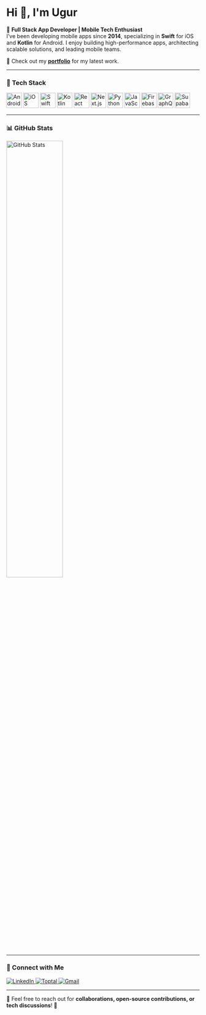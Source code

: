# Hi 👋, I'm Ugur  

🚀 **Full Stack App Developer | Mobile Tech Enthusiast**  
I’ve been developing mobile apps since **2014**, specializing in **Swift** for iOS and **Kotlin** for Android. I enjoy building high-performance apps, architecting scalable solutions, and leading mobile teams.  

📱 Check out my **[portfolio](https://ofthewolf.github.io/)** for my latest work.  

---

### 🔧 Tech Stack  
<p align="left">
    <img src="https://cdn.jsdelivr.net/gh/devicons/devicon/icons/android/android-original.svg" alt="Android" width="40" height="40"/>
    <img src="https://cdn.jsdelivr.net/gh/devicons/devicon/icons/apple/apple-original.svg" alt="iOS" width="40" height="40"/>
    <img src="https://cdn.jsdelivr.net/gh/devicons/devicon/icons/swift/swift-original.svg" alt="Swift" width="40" height="40"/>
    <img src="https://cdn.jsdelivr.net/gh/devicons/devicon/icons/kotlin/kotlin-original.svg" alt="Kotlin" width="40" height="40"/>
    <img src="https://cdn.jsdelivr.net/gh/devicons/devicon/icons/react/react-original.svg" alt="React Native" width="40" height="40"/>
    <img src="https://cdn.jsdelivr.net/gh/devicons/devicon/icons/nextjs/nextjs-original.svg" alt="Next.js" width="40" height="40"/>
    <img src="https://cdn.jsdelivr.net/gh/devicons/devicon/icons/python/python-original.svg" alt="Python" width="40" height="40"/>
    <img src="https://cdn.jsdelivr.net/gh/devicons/devicon/icons/javascript/javascript-original.svg" alt="JavaScript" width="40" height="40"/>
    <img src="https://cdn.jsdelivr.net/gh/devicons/devicon/icons/firebase/firebase-plain.svg" alt="Firebase" width="40" height="40"/>
    <img src="https://cdn.jsdelivr.net/gh/devicons/devicon/icons/graphql/graphql-plain.svg" alt="GraphQL" width="40" height="40"/>
    <img src="https://cdn.jsdelivr.net/gh/devicons/devicon/icons/supabase/supabase-original.svg" alt="Supabase" width="40" height="40"/>
</p>  

---

### 📊 GitHub Stats  
<p>
    <img width="54%" src="https://github-readme-stats.vercel.app/api?username=ofthewolf&count_private=true&show_icons=true&theme=radical" alt="GitHub Stats">
</p>  

---
### 🔗 Connect with Me  
<p align="left">
    <a href="https://www.linkedin.com/in/uguboz" target="_blank">
        <img src="https://img.shields.io/badge/LinkedIn-0A66C2?style=for-the-badge&logo=linkedin&logoColor=white" alt="LinkedIn">
    </a>
    <a href="https://www.toptal.com/resume/ugur-bozkurt" target="_blank">
        <img src="https://img.shields.io/badge/Toptal-3863A0?style=for-the-badge&logo=toptal&logoColor=white" alt="Toptal">
    </a>
    <a href="mailto:uguboz@gmail.com" target="_blank">
        <img src="https://img.shields.io/badge/Email-red?style=for-the-badge&logo=gmail&logoColor=white" alt="Gmail">
    </a>
</p>

---

💬 Feel free to reach out for **collaborations, open-source contributions, or tech discussions**! 🚀
